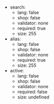  * search:
    * lang: false
    * shop: false
    * validator: none
    * required: true
    * size: 255
 * alias:
    * lang: false
    * shop: false
    * validator: none
    * required: true
    * size: 255
 * active:
    * lang: false
    * shop: false
    * validator: none
    * required: false
    * size: undefined
